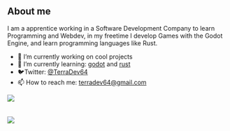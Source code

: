 ## About me

I am a apprentice working in a Software Development Company to learn Programming and Webdev, in my freetime I develop Games with the Godot Engine, and learn programming languages like Rust.

- 🔭 I’m currently working on cool projects
- 🌱 I’m currently learning:  [godot](https://github.com/godotengine/godot) and [rust](https://github.com/rust-lang/rust)
- 🐦Twitter: [@TerraDev64](https://twitter.com/TerraDev64)
- 📫 How to reach me: terradev64@gmail.com

<a href="https://github.com/anuraghazra/github-readme-stats">
  <img align="center" src="https://github-readme-stats.vercel.app/api/top-langs/?username=TerraDev64&hide=ShaderLab,HLSL&layout=compact&theme=dracula&show_icons=true&count_private=true" />
</a>
<br /><br /><br />
<a href="https://github.com/anuraghazra/github-readme-stats">
  <img align="center" src="https://github-readme-stats.vercel.app/api?username=TerraDev64&layout=compact&theme=dracula&show_icons=true&count_private=true" />
</a>
<!-- 
<a href="https://github.com/anuraghazra/github-readme-stats">
  <img align="center" src="https://github-readme-stats.vercel.app/api/wakatime?username=TerraDev64&layout=compact&theme=dracula&show_icons=true&count_private=true" />
</a>


- 👯 I’m looking to collaborate on ...
- 🤔 I’m looking for help with ...
- 💬 Ask me about ...
- 📫 How to reach me: ...
- 😄 Pronouns: ...
- ⚡ Fun fact: ...
-->
